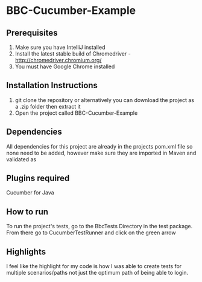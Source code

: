 # BBC-Cucumber-Example



## Prerequisites

1. Make sure you have IntelliJ installed 
2. Install the latest stable build of Chromedriver - http://chromedriver.chromium.org/
3. You must have Google Chrome installed


## Installation Instructions

1. git clone the repository or alternatively you can download the project as a .zip folder then extract it
2. Open the project called BBC-Cucumber-Example



## Dependencies

All dependencies for this project are already in the projects pom.xml file so none need to be added, however make sure they are imported in Maven and validated as 


## Plugins required

Cucumber for Java

## How to run

To run the project's tests, go to the BbcTests Directory in the test package. From there go to CucumberTestRunner and click on the green arrow

## Highlights

I feel like the highlight for my code is how I was able to create tests for multiple scenarios/paths not just the optimum path of being able to login.  

